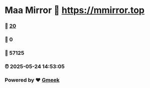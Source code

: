 # Maa Mirror :link: https://mmirror.top 
### :page_facing_up: [20](https://mmirror.top/tag.html) 
### :speech_balloon: 0 
### :hibiscus: 57125 
### :alarm_clock: 2025-05-24 14:53:05 
### Powered by :heart: [Gmeek](https://github.com/Meekdai/Gmeek)
